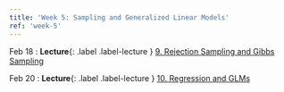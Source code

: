 ```yaml
---
title: 'Week 5: Sampling and Generalized Linear Models'
ref: 'week-5'
---
```


Feb 18
: **Lecture**{: .label .label-lecture } [9. Rejection Sampling and Gibbs Sampling](lecture/lec09)

Feb 20
: **Lecture**{: .label .label-lecture } [10. Regression and GLMs](lecture/lec10)
